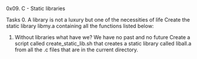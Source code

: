 0x09. C - Static libraries

Tasks
0. A library is not a luxury but one of the necessities of life
  Create the static library libmy.a containing all the functions listed below:
1. Without libraries what have we? We have no past and no future
   Create a script called create_static_lib.sh that creates a static library called liball.a from all the .c files that are in the current directory.

